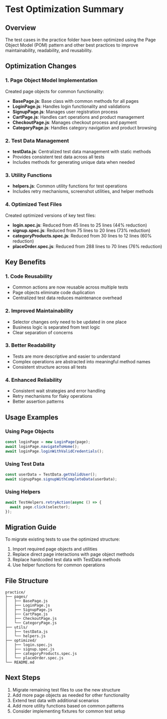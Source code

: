 # Test Optimization Summary

## Overview
The test cases in the practice folder have been optimized using the Page Object Model (POM) pattern and other best practices to improve maintainability, readability, and reusability.

## Optimization Changes

### 1. Page Object Model Implementation
Created page objects for common functionality:
- **BasePage.js**: Base class with common methods for all pages
- **LoginPage.js**: Handles login functionality and validations
- **SignupPage.js**: Manages user registration process
- **CartPage.js**: Handles cart operations and product management
- **CheckoutPage.js**: Manages checkout process and payment
- **CategoryPage.js**: Handles category navigation and product browsing

### 2. Test Data Management
- **testData.js**: Centralized test data management with static methods
- Provides consistent test data across all tests
- Includes methods for generating unique data when needed

### 3. Utility Functions
- **helpers.js**: Common utility functions for test operations
- Includes retry mechanisms, screenshot utilities, and helper methods

### 4. Optimized Test Files
Created optimized versions of key test files:
- **login.spec.js**: Reduced from 45 lines to 25 lines (44% reduction)
- **signup.spec.js**: Reduced from 75 lines to 20 lines (73% reduction)
- **categoryProducts.spec.js**: Reduced from 30 lines to 12 lines (60% reduction)
- **placeOrder.spec.js**: Reduced from 288 lines to 70 lines (76% reduction)

## Key Benefits

### 1. Code Reusability
- Common actions are now reusable across multiple tests
- Page objects eliminate code duplication
- Centralized test data reduces maintenance overhead

### 2. Improved Maintainability
- Selector changes only need to be updated in one place
- Business logic is separated from test logic
- Clear separation of concerns

### 3. Better Readability
- Tests are more descriptive and easier to understand
- Complex operations are abstracted into meaningful method names
- Consistent structure across all tests

### 4. Enhanced Reliability
- Consistent wait strategies and error handling
- Retry mechanisms for flaky operations
- Better assertion patterns

## Usage Examples

### Using Page Objects
```javascript
const loginPage = new LoginPage(page);
await loginPage.navigateToHome();
await loginPage.loginWithValidCredentials();
```

### Using Test Data
```javascript
const userData = TestData.getValidUser();
await signupPage.signupWithCompleteData(userData);
```

### Using Helpers
```javascript
await TestHelpers.retryAction(async () => {
  await page.click(selector);
});
```

## Migration Guide

To migrate existing tests to use the optimized structure:

1. Import required page objects and utilities
2. Replace direct page interactions with page object methods
3. Replace hardcoded test data with TestData methods
4. Use helper functions for common operations

## File Structure
```
practice/
├── pages/
│   ├── BasePage.js
│   ├── LoginPage.js
│   ├── SignupPage.js
│   ├── CartPage.js
│   ├── CheckoutPage.js
│   └── CategoryPage.js
├── utils/
│   ├── testData.js
│   └── helpers.js
├── optimized/
│   ├── login.spec.js
│   ├── signup.spec.js
│   ├── categoryProducts.spec.js
│   └── placeOrder.spec.js
└── README.md
```

## Next Steps

1. Migrate remaining test files to use the new structure
2. Add more page objects as needed for other functionality
3. Extend test data with additional scenarios
4. Add more utility functions based on common patterns
5. Consider implementing fixtures for common test setup
